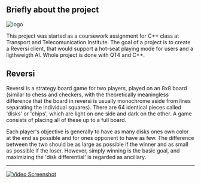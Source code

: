 Briefly about the project
----------------------
![logo](http://i178.photobucket.com/albums/w272/Lord_Archaon/logo.png)

This project was started as a coursework assignment for C++ class at Transport and Telecomunication Institute.
The goal of a project is to create a Reversi client, that would support a hot-seat playing mode for users and a ligthweigth AI.
Whole project is done with QT4 and C++.

Reversi
----------------------

Reversi is a strategy board game for two players, played on an 8x8 board (similar to chess and checkers, with the theoretically meaningless difference that the board in reversi is usually monochrome aside from lines separating the individual squares). There are 64 identical pieces called 'disks' or 'chips', which are light on one side and dark on the other. A game consists of placing all of these up to a full board. 

Each player's objective is generally to have as many disks ones own color at the end as possible and for ones opponent to have as few. The difference between the two should be as large as possible if the winner and as small as possible if the loser. However, simply winning is the basic goal, and maximizing the 'disk differential' is regarded as ancillary.


----------------------

[![Video Screenshot](https://github.com/LArchaon/Reversi/raw/master/resource/screenshot.jpg)](http://www.youtube.com/watch?v=AKY7RxomrSs&feature=g-upl)
